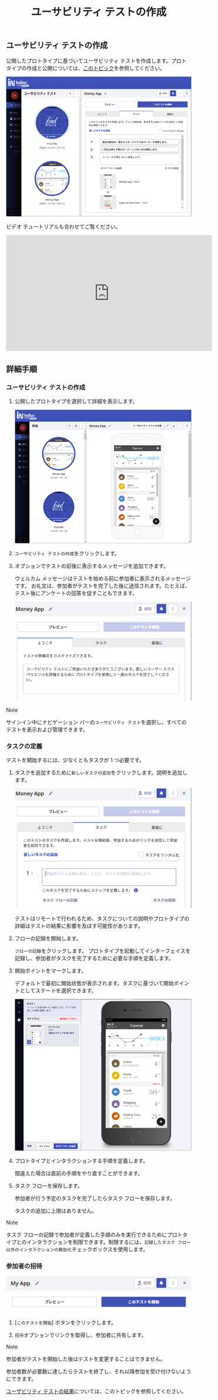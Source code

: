 ﻿---
title: ユーサビリティ テストの作成
_description: 公開したプロトタイプに基づいてユーザー テストを作成します。
_keywords: UX デザイン, プロトタイプ, コメント, ユーザビリティ テスト, ユーザー テスト
_language: ja
---

## ユーサビリティ テストの作成

公開したプロトタイプに基づいてユーサビリティ テストを作成します。プロトタイプの作成と公開については、[このトピック](creating-a-prototype.md)を参照してください。 

<img src="../images/Setting_Up_a_Usability_Study_1.png" srcset="../images/Setting_Up_a_Usability_Study_1@2x.png 2x" />

<div class="divider--half"></div>

ビデオ チュートリアルも合わせてご覧ください。

<iframe width="560" height="315" src="https://www.youtube.com/embed/vilyDL4fDT0?list=PLZ4rRHIJepBuVK59H1W6cOg6foOD5wqii" frameborder="0" allow="autoplay; encrypted-media" allowfullscreen></iframe>

## 詳細手順

### ユーサビリティ テストの作成

1. 公開したプロトタイプを選択して詳細を表示します。

    <img src="../images/Setting_Up_a_Usability_Study_2.png" srcset="../images/Setting_Up_a_Usability_Study_2@2x.png 2x" />

    <div class="divider--half"></div>

2. `ユーサビリティ テストの作成`をクリックします。

3. オプションでテストの前後に表示するメッセージを追加できます。

    ウェルカム メッセージはテストを始める前に参加者に表示されるメッセージです。
    お礼文は、参加者がテストを完了した後に送信されます。たとえば、テスト後にアンケートの回答を促すこともできます。

    <img src="../images/Setting_Up_a_Usability_Study_3.png" srcset="../images/Setting_Up_a_Usability_Study_3@2x.png 2x" />

    <div class="divider--half"></div>

> [!Note]
> サインイン中にナビゲーション バーの`ユーサビリティ テスト`を選択し、すべてのテストを表示および管理できます。

### タスクの定義

テストを開始するには、少なくともタスクが 1 つ必要です。

1. タスクを追加するために`新しいタスクの追加`をクリックします。説明を追加します。

    <img src="../images/Setting_Up_a_Usability_Study_4.png" srcset="../images/Setting_Up_a_Usability_Study_4@2x.png 2x" />

    <div class="divider--half"></div>

    テストはリモートで行われるため、タスクについての説明やプロトタイプの詳細はテストの結果に影響を及ぼす可能性があります。

2. フローの記録を開始します。

    `フローの記録`をクリックします。
    プロトタイプを起動してインターフェイスを記録し、参加者がタスクを完了するために必要な手順を定義します。
 
3. 開始ポイントをマークします。 

    デフォルトで最初に開始状態が表示されます。タスクに基づいて開始ポイントとしてステートを選択できます。

    <img src="../images/Setting_Up_a_Usability_Study_5.png" srcset="../images/Setting_Up_a_Usability_Study_5@2x.png 2x" />

    <div class="divider--half"></div>

4. プロトタイプとインタラクションする手順を定義します。

    間違えた場合は直前の手順をやり直すことができます。

5. タスク フローを保存します。

    参加者が行う予定のタスクを完了したらタスク フローを保存します。

    タスクの追加に上限はありません。

> [!Note]
> タスク フローの記録で参加者が定義した手順のみを実行できるためにプロトタイプとのインタラクションを制限できます。制限するには、`記録したタスク フロー以外のインタラクションの無効化`チェックボックスを使用します。

### 参加者の招待

<img src="../images/Setting_Up_a_Usability_Study_6.png" srcset="../images/Setting_Up_a_Usability_Study_6@2x.png 2x" />

<div class="divider--half"></div>

1. [`このテストを開始`] ボタンをクリックします。

2. `招待`オプションでリンクを取得し、参加者に共有します。

> [!Note]
> 参加者がテストを開始した後はテストを変更することはできません。

参加者数が必要数に達したらテストを終了し、それ以降参加を受け付けないようにできます。

[ユーザビリティ テストの結果](usability-study-results-overview.md)については、このトピックを参照してください。
